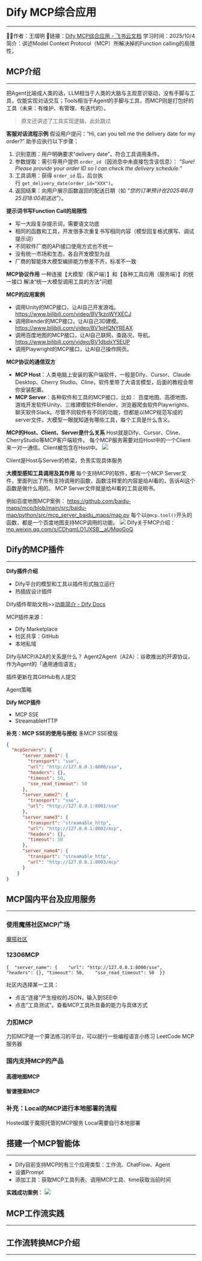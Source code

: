 # Dify MCP综合应用
---
🧑‍🔧作者：王熠明
🔗链接：[Dify MCP综合应用 - 飞书云文档](https://spvrm23ffj.feishu.cn/docx/Nmbjde0GtoLMvBxuy4hc3YHTnVc)
学习时间：2025/10/4
简介：讲述Model Context Protocol（MCP）所解决掉的Function calling的局限性，

## MCP介绍
---
把Agent比喻成人类的话，LLM相当于人类的大脑与主观意识驱动，没有手脚与工具，仅能实现对话交互；Tools相当于Agent的手脚与工具，而MCP则是打包好的工具（未来：有维护、有管理、有迭代的）。

>原文还讲述了工具实现逻辑，此处跳过

**客服对话流程示例**
假设用户提问：“Hi, can you tell me the delivery date for my order?”
助手应执行以下步骤：
1. 识别意图：用户明确要求“delivery date”，符合工具调用条件。
2. 参数提取：需引导用户提供 `order_id`（因消息中未直接包含该信息）：
_“Sure! Please provide your order ID so I can check the delivery schedule.”_
3. 工具调用：获得 `order_id` 后，后台执行 `get_delivery_date(order_id="XXX")`。
4. 返回结果：向用户展示函数返回的配送日期（如 _“您的订单预计在2025年6月25日18:00前送达”_）。

**提示词书写Function Call的局限性**
- 写一大段复杂提示词，需要语文功底
- 相同的函数和工具，开发很多次重复书写相同内容（模型回复格式撰写、调试提示词）
- 不同软件厂商的API接口使用方式也不统一
- 没有统一市场和生态，各自开发模型为战
- 厂商的智能体大模型编排能力参差不齐，标准不一致

**MCP协议作用**
一种连接【大模型（客户端）】和【各种工具应用（服务端）】的统一接口
解决“统一大模型调用工具的方法”问题

**MCP的应用案例**
- 调用Unity的MCP接口，让AI自己开发游戏。 https://www.bilibili.com/video/BV1kzoWYXECJ
- 调用Blender的MCP接口，让AI自己3D建模。 https://www.bilibili.com/video/BV1pHQNYREAX
- 调用百度地图的MCP接口，让AI自己联网，查路况，导航。 https://www.bilibili.com/video/BV1dbdxY5EUP
- 调用Playwright的MCP接口，让AI自己操作网页。

**MCP协议的通信双方**
- **MCP Host**：人类电脑上安装的客户端软件，一般是Dify、Cursor、Claude Desktop、Cherry Studio、Cline，软件里带了大语言模型，后面的教程会带你安装配置。
- **MCP Server**：各种软件和工具的MCP接口，比如： 百度地图、高德地图、游戏开发软件Unity、三维建模软件Blender、浏览器爬虫软件Playwrights、聊天软件Slack。尽管不同软件有不同的功能，但都是以MCP规范写成的server文件，大模型一眼就知道有哪些工具，每个工具是什么含义。

**MCP的Host、Client、Server是什么关系**
Host就是Dify、Cursor、Cline、CherryStudio等MCP客户端软件。
每个MCP服务需要对应Host中的一个Client来一对一通信。Client被包含在Host中。
![](inbox/架构图3.png)

Client是Host与Server的桥梁，负责实现具体服务

**大模型感知工具调用及其作用**
每个支持MCP的软件，都有一个MCP Server文件，里面列出了所有支持调用的函数，函数注释里的内容是给AI看的，告诉AI这个函数是做什么用的。
MCP Server文件就是给AI看的工具说明书。

例如百度地图MCP案例：
https://github.com/baidu-maps/mcp/blob/main/src/baidu-map/python/src/mcp_server_baidu_maps/map.py
每个以`@mcp.tool()`开头的函数，都是一个百度地图支持MCP调用的功能。
![](inbox/8-百度地图server.png)
Dify关于MCP介绍：[mp.weixin.qq.com/s/CDhqmLO1JXSB\_\_aUMqoGoQ](https://mp.weixin.qq.com/s/CDhqmLO1JXSB__aUMqoGoQ)
## Dify的MCP插件
---
**Dify插件介绍**
- Dify平台的模型和工具以插件形式独立运行
- 热插拔设计插件

Dify插件帮助文档>>[功能简介 - Dify Docs](https://docs.dify.ai/zh-hans/plugins/introduction)

MCP插件来源：
- Dify Marketplace
- 社区共享：GitHub
- 本地私域

Dify与MCP/A2A的关系是什么？
Agent2Agent（A2A）：谷歌推出的开源协议，作为Agent的「通用通信语言」

插件更新在其GitHub有人提交

Agent策略

**Dify MCP插件**
- MCP SSE
- StreamableHTTP

**补充：MCP SSE的使用与授权**
多MCP SSE模版
```JSON
{
  "mcpServers": {
      "server_name1": {
        "transport": "sse",
        "url": "http://127.0.0.1:8000/sse",
        "headers": {},
        "timeout": 50,
        "sse_read_timeout": 50
      },
      "server_name2": {
        "transport": "sse",
        "url": "http://127.0.0.1:8001/sse"
      },
      "server_name3": {
        "transport": "streamable_http",
        "url": "http://127.0.0.1:8002/mcp",
        "headers": {},
        "timeout": 50
      },
      "server_name4": {
        "transport": "streamable_http",
        "url": "http://127.0.0.1:8003/mcp"
      }
    }
}
```

## MCP国内平台及应用服务
---
### 使用魔搭社区MCP广场
[魔搭社区](https://modelscope.cn/mcp)
### 12306MCP
`{  "server_name": {    "url": "http://127.0.0.1:8000/sse",    "headers": {}, "timeout": 50,    "sse_read_timeout": 50  }}`

社区内选择某一工具：
- 点击“连接”产生授权的JSON，输入到SEE中
- 点击“工具测试”。查看MCP工具所具备的能力与具体方式

### 力扣MCP
力扣MCP是一个算法练习的平台，可以就行一些编程语言小练习
LeetCode MCP服务器



### 国内支持MCP的产品
#### 高德地图MCP

#### 智谱搜索MCP


### 补充：Local的MCP进行本地部署的流程
Hosted属于魔搭托管的MCP服务
Local需要自行本地部署



## 搭建一个MCP智能体
---
- Dify目前支持MCP的有三个应用类型：工作流、ChatFlow、Agent
- 设置Prompt
- 添加工具：获取MCP工具列表、调用MCP工具、time获取当前时间

**实践成功案例**：
![](inbox/Pasted%20image%2020251007011636.png)

## MCP工作流实践
---

## 工作流转换MCP介绍
---
